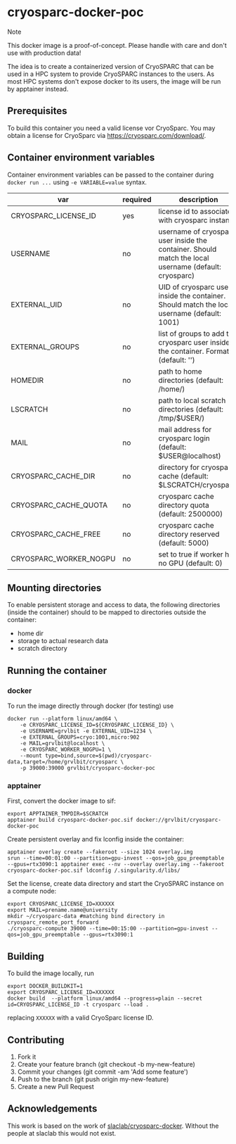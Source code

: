 # cryosparc-docker-poc

> [!NOTE]
> This docker image is a proof-of-concept.
> Please handle with care and don't use with production data!

The idea is to create a containerized version of CryoSPARC that can be used in a
HPC system to provide CryoSPARC instances to the users. As most HPC systems
don't expose docker to its users, the image will be run by apptainer instead.

## Prerequisites

To build this container you need a valid license vor CryoSparc.
You may obtain a license for CryoSparc via https://cryosparc.com/download/.

## Container environment variables

Container environment variables can be passed to the container during `docker
run ...` using `-e VARIABLE=value` syntax.

| var | required | description |
| ---- | ------- | ----------- |
| CRYOSPARC_LICENSE_ID | yes | license id to associate with cryosparc instance |
| USERNAME | no | username of cryosparc user inside the container. Should match the local username (default: cryosparc)|
| EXTERNAL_UID | no | UID of cryosparc user inside the container. Should match the local username (default: 1001)|
| EXTERNAL_GROUPS | no | list of groups to add to cryosparc user inside the container. Format: <name>:<gid>,<name2>:<gid2> (default: '')|
| HOMEDIR | no | path to home directories (default: /home/)|
| LSCRATCH | no | path to local scratch directories (default: /tmp/$USER/)|
| MAIL | no | mail address for cryosparc login (default: $USER@localhost)|
| CRYOSPARC_CACHE_DIR | no | directory for cryosparc cache (default: $LSCRATCH/cryosparc)|
| CRYOSPARC_CACHE_QUOTA | no | cryosparc cache directory quota (default: 2500000)|
| CRYOSPARC_CACHE_FREE | no | cryosparc cache directory reserved (default: 5000)|
| CRYOSPARC_WORKER_NOGPU | no | set to true if worker has no GPU (default: 0)|

## Mounting directories

To enable persistent storage and access to data, the following directories
(inside the container) should to be mapped to directories outside the container:

- home dir
- storage to actual research data
- scratch directory

## Running the container

### docker

To run the image directly through docker (for testing) use

    docker run --platform linux/amd64 \
        -e CRYOSPARC_LICENSE_ID=${CRYOSPARC_LICENSE_ID} \
        -e USERNAME=grvlbit -e EXTERNAL_UID=1234 \
        -e EXTERNAL_GROUPS=cryo:1001,micro:902
        -e MAIL=grvlbit@localhost \
        -e CRYOSPARC_WORKER_NOGPU=1 \
        --mount type=bind,source=$(pwd)/cryosparc-data,target=/home/grvlbit/cryosparc \
        -p 39000:39000 grvlbit/cryosparc-docker-poc

### apptainer

First, convert the docker image to sif:

    export APPTAINER_TMPDIR=$SCRATCH
    apptainer build cryosparc-docker-poc.sif docker://grvlbit/cryosparc-docker-poc

Create persistent overlay and fix lconfig inside the container:

    apptainer overlay create --fakeroot --size 1024 overlay.img
    srun --time=00:01:00 --partition=gpu-invest --qos=job_gpu_preemptable --gpus=rtx3090:1 apptainer exec --nv --overlay overlay.img --fakeroot cryosparc-docker-poc.sif ldconfig /.singularity.d/libs/

Set the license, create data directory and start the CryoSPARC instance on a compute node:

    export CRYOSPARC_LICENSE_ID=XXXXXX
    export MAIL=prename.name@university
    mkdir ~/cryosparc-data #matching bind directory in cryosparc_remote_port_forward
    ./cryosparc-compute 39000 --time=00:15:00 --partition=gpu-invest --qos=job_gpu_preemptable --gpus=rtx3090:1


## Building

To build the image locally, run
```
export DOCKER_BUILDKIT=1
export CRYOSPARC_LICENSE_ID=XXXXXX
docker build  --platform linux/amd64 --progress=plain --secret id=CRYOSPARC_LICENSE_ID -t cryosparc --load .
```

replacing `XXXXXX` with a valid CryoSparc license ID.

## Contributing

1. Fork it
2. Create your feature branch (git checkout -b my-new-feature)
3. Commit your changes (git commit -am 'Add some feature')
4. Push to the branch (git push origin my-new-feature)
5. Create a new Pull Request

## Acknowledgements

This work is based on the work of [slaclab/cryosparc-docker](https://github.com/slaclab/cryosparc-docker). Without the people at slaclab this would not exist.
